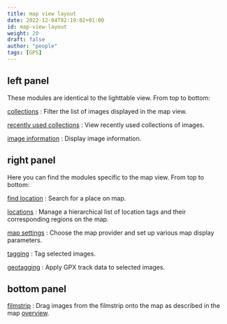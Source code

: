 ```yaml
---
title: map view layout
date: 2022-12-04T02:19:02+01:00
id: map-view-layout
weight: 20
draft: false
author: "people"
tags: [GPS]
---
```


## left panel
These modules are identical to the lighttable view. From top to bottom:

[collections](../../modules/utility-modules/shared/collections.md)
: Filter the list of images displayed in the map view.

[recently used collections](../../modules/utility-modules/shared/recent-collections.md)
: View recently used collections of images.

[image information](../../modules/utility-modules/shared/image-information.md)
: Display image information.

## right panel

Here you can find the modules specific to the map view. From top to bottom:

[find location](../../modules/utility-modules/map/find-location.md)
: Search for a place on map.

[locations](../../modules/utility-modules/map/locations.md)
: Manage a hierarchical list of location tags and their corresponding regions on the map.

[map settings](../../modules/utility-modules/map/map-settings.md)
: Choose the map provider and set up various map display parameters.

[tagging](../../modules/utility-modules/shared/tagging.md)
: Tag selected images.

[geotagging](../../modules/utility-modules/shared/geotagging.md)
: Apply GPX track data to selected images.

## bottom panel

[filmstrip](../../modules/utility-modules/shared/filmstrip.md)
: Drag images from the filmstrip onto the map as described in the map [overview](./_index.md).
